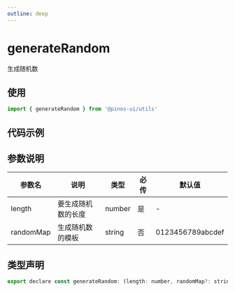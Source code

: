 ```yaml
---
outline: deep
---
```


# generateRandom

生成随机数

## 使用

```js
import { generateRandom } from '@pinos-ui/utils'
```

## 代码示例

<demo src="./demos/generate-random.vue" ></demo>

## 参数说明

| 参数名    | 说明   | 类型   | 必传   | 默认值  |
| ---- | ---- | ------ |  ------- |  ------- |
| length | 要生成随机数的长度 |  number |  是 |  -  |
| randomMap | 生成随机数的模板 |  string |  否 |  0123456789abcdef  |

## 类型声明

```js
export declare const generateRandom: (length: number, randomMap?: string) => string
```
